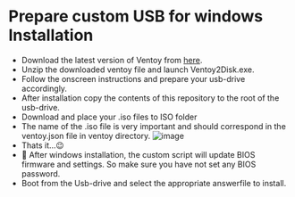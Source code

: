 # Prepare custom USB for windows Installation
  * Download the latest version of Ventoy from [here](https://github.com/ventoy/Ventoy/releases).
  * Unzip the downloaded ventoy file and launch Ventoy2Disk.exe.
  * Follow the onscreen instructions and prepare your usb-drive accordingly.
  * After installation copy the contents of this repository to the root of the usb-drive.
  * Download and place your .iso files to ISO folder
  * The name of the .iso file is very important and should correspond in the ventoy.json file in ventoy directory.
![image](https://user-images.githubusercontent.com/1507737/138076286-dd5f0d52-8603-4a28-8053-6601447ea7d8.png)
  * Thats it...:wink: 
  * :imp: After windows installation, the custom script will update BIOS firmware and settings. So make sure you have not set any BIOS password.
  * Boot from the Usb-drive and select the appropriate answerfile to install.
  
  


